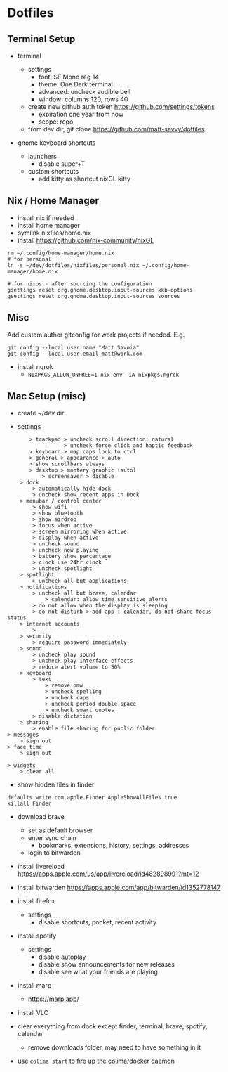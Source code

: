 # Dotfiles

## Terminal Setup
- terminal
    - settings
        - font: SF Mono reg 14
		- theme: One Dark.terminal
        - advanced: uncheck audible bell
        - window: columns 120, rows 40
	- create new github auth token https://github.com/settings/tokens
		- expiration one year from now
		- scope: repo
	- from dev dir, git clone https://github.com/matt-savvy/dotfiles

- gnome keyboard shortcuts
    - launchers
        - disable super+T
    - custom shortcuts
        - add kitty as shortcut
            nixGL kitty

## Nix / Home Manager

- install nix if needed
- install home manager
- symlink nixfiles/home.nix
- install https://github.com/nix-community/nixGL

```
rm ~/.config/home-manager/home.nix
# for personal
ln -s ~/dev/dotfiles/nixfiles/personal.nix ~/.config/home-manager/home.nix
```

```
# for nixos - after sourcing the configuration
gsettings reset org.gnome.desktop.input-sources xkb-options
gsettings reset org.gnome.desktop.input-sources sources
```


## Misc
Add custom author gitconfig for work projects if needed. E.g.

```
git config --local user.name "Matt Savoia"
git config --local user.email matt@work.com
```

- install ngrok
    - `NIXPKGS_ALLOW_UNFREE=1 nix-env -iA nixpkgs.ngrok`


## Mac Setup (misc)
- create ~/dev dir

- settings

```
       > trackpad > uncheck scroll direction: natural
                  > uncheck force click and haptic feedback
	   > keyboard > map caps lock to ctrl
	   > general > appearance > auto
	   > show scrollbars always
	   > desktop > montery graphic (auto)
           > screensaver > disable
	> dock
		> automatically hide dock
		> uncheck show recent apps in Dock
	> menubar / control center
		> show wifi
		> show bluetooth
		> show airdrop
		> focus when active
		> screen mirroring when active
		> display when active
		> uncheck sound
		> uncheck now playing
		> battery show percentage
		> clock use 24hr clock
		> uncheck spotlight
    > spotlight
        > uncheck all but applications
    > notifications
        > uncheck all but brave, calendar
            > calendar: allow time sensitive alerts
        > do not allow when the display is sleeping
        > do not disturb > add app : calendar, do not share focus status
    > internet accounts
        >
    > security
        > require password immediately
    > sound
        > uncheck play sound
        > uncheck play interface effects
        > reduce alert volume to 50%
    > keyboard
        > text
            > remove omw
            > uncheck spelling
            > uncheck caps
            > uncheck period double space
            > uncheck smart quotes
        > disable dictation
    > sharing
        > enable file sharing for public folder
> messages
    > sign out
> face time
    > sign out

> widgets
    > clear all
```

- show hidden files in finder
```
defaults write com.apple.Finder AppleShowAllFiles true
killall Finder
```

- download brave
	- set as default browser
	- enter sync chain
		- bookmarks, extensions, history, settings, addresses
	- login to bitwarden


- install livereload
    https://apps.apple.com/us/app/livereload/id482898991?mt=12
- install bitwarden
    https://apps.apple.com/app/bitwarden/id1352778147
- install firefox
    - settings
        - disable shortcuts, pocket, recent activity
- install spotify
    - settings
        - disable autoplay
        - disable show announcements for new releases
        - disable see what your friends are playing
- install marp
    - https://marp.app/
- install VLC
- clear everything from dock except finder, terminal, brave, spotify, calendar
    - remove downloads folder, may need to have something in it


- use `colima start` to fire up the colima/docker daemon
